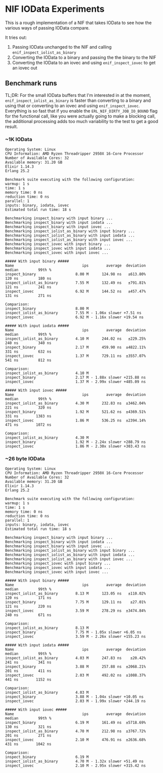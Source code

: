 # NIF IOData Experiments

This is a rough implementation of a NIF that takes IOData to see how the various
ways of passing IOData compare.

It tries out:

1. Passing IOData unchanged to the NIF and calling
   `enif_inspect_iolist_as_binary`
2. Converting the IOData to a binary and passing the the binary to the NIF
3. Converting the IOData to an iovec and using `enif_inspect_iovec` to get an
   iovec out

## Benchmark runs

TL;DR: For the small IOData buffers that I'm interested in at the moment,
`enif_inspect_iolist_as_binary` is faster than converting to a binary and using
that or converting to an iovec and using `enif_inspect_iovec`. Everything is so
fast that if you enable the `ERL_NIF_DIRTY_JOB_IO_BOUND` flag for the functional
call, like you were actually going to make a blocking call, the additional
processing adds too much variability to the test to get a good result.

### ~1K IOData

```text
Operating System: Linux
CPU Information: AMD Ryzen Threadripper 2950X 16-Core Processor
Number of Available Cores: 32
Available memory: 31.20 GB
Elixir 1.14.3
Erlang 25.2

Benchmark suite executing with the following configuration:
warmup: 1 s
time: 1 s
memory time: 0 ns
reduction time: 0 ns
parallel: 1
inputs: binary, iodata, iovec
Estimated total run time: 18 s

Benchmarking inspect_binary with input binary ...
Benchmarking inspect_binary with input iodata ...
Benchmarking inspect_binary with input iovec ...
Benchmarking inspect_iolist_as_binary with input binary ...
Benchmarking inspect_iolist_as_binary with input iodata ...
Benchmarking inspect_iolist_as_binary with input iovec ...
Benchmarking inspect_iovec with input binary ...
Benchmarking inspect_iovec with input iodata ...
Benchmarking inspect_iovec with input iovec ...

##### With input binary #####
Name                               ips        average  deviation         median         99th %
inspect_binary                  8.00 M      124.98 ns   ±613.80%         120 ns         180 ns
inspect_iolist_as_binary        7.55 M      132.49 ns   ±791.81%         121 ns         241 ns
inspect_iovec                   6.92 M      144.52 ns   ±457.47%         131 ns         271 ns

Comparison:
inspect_binary                  8.00 M
inspect_iolist_as_binary        7.55 M - 1.06x slower +7.51 ns
inspect_iovec                   6.92 M - 1.16x slower +19.54 ns

##### With input iodata #####
Name                               ips        average  deviation         median         99th %
inspect_iolist_as_binary        4.10 M      244.02 ns   ±229.25%         240 ns         340 ns
inspect_binary                  2.17 M      459.90 ns  ±4822.11%         331 ns         632 ns
inspect_iovec                   1.37 M      729.11 ns  ±3557.07%         541 ns         812 ns

Comparison:
inspect_iolist_as_binary        4.10 M
inspect_binary                  2.17 M - 1.88x slower +215.88 ns
inspect_iovec                   1.37 M - 2.99x slower +485.09 ns

##### With input iovec #####
Name                               ips        average  deviation         median         99th %
inspect_iolist_as_binary        4.30 M      232.83 ns  ±3462.04%         221 ns         320 ns
inspect_binary                  1.92 M      521.62 ns  ±4369.51%         331 ns        1383 ns
inspect_iovec                   1.86 M      536.25 ns  ±2394.14%         471 ns        1072 ns

Comparison:
inspect_iolist_as_binary        4.30 M
inspect_binary                  1.92 M - 2.24x slower +288.79 ns
inspect_iovec                   1.86 M - 2.30x slower +303.43 ns
```

### ~26 byte IOData

```text
Operating System: Linux
CPU Information: AMD Ryzen Threadripper 2950X 16-Core Processor
Number of Available Cores: 32
Available memory: 31.20 GB
Elixir 1.14.3
Erlang 25.2

Benchmark suite executing with the following configuration:
warmup: 1 s
time: 1 s
memory time: 0 ns
reduction time: 0 ns
parallel: 1
inputs: binary, iodata, iovec
Estimated total run time: 18 s

Benchmarking inspect_binary with input binary ...
Benchmarking inspect_binary with input iodata ...
Benchmarking inspect_binary with input iovec ...
Benchmarking inspect_iolist_as_binary with input binary ...
Benchmarking inspect_iolist_as_binary with input iodata ...
Benchmarking inspect_iolist_as_binary with input iovec ...
Benchmarking inspect_iovec with input binary ...
Benchmarking inspect_iovec with input iodata ...
Benchmarking inspect_iovec with input iovec ...

##### With input binary #####
Name                               ips        average  deviation         median         99th %
inspect_iolist_as_binary        8.13 M      123.05 ns   ±110.02%         120 ns         171 ns
inspect_binary                  7.75 M      129.11 ns    ±27.01%         121 ns         220 ns
inspect_iovec                   3.59 M      278.29 ns  ±3474.84%         240 ns         671 ns

Comparison:
inspect_iolist_as_binary        8.13 M
inspect_binary                  7.75 M - 1.05x slower +6.05 ns
inspect_iovec                   3.59 M - 2.26x slower +155.23 ns

##### With input iodata #####
Name                               ips        average  deviation         median         99th %
inspect_iolist_as_binary        4.03 M      247.83 ns    ±20.42%         241 ns         341 ns
inspect_binary                  3.88 M      257.88 ns  ±2068.21%         201 ns         411 ns
inspect_iovec                   2.03 M      492.02 ns  ±1088.37%         441 ns        1152 ns

Comparison:
inspect_iolist_as_binary        4.03 M
inspect_binary                  3.88 M - 1.04x slower +10.05 ns
inspect_iovec                   2.03 M - 1.99x slower +244.19 ns

##### With input iovec #####
Name                               ips        average  deviation         median         99th %
inspect_binary                  6.19 M      161.49 ns  ±5718.69%         130 ns         321 ns
inspect_iolist_as_binary        4.70 M      212.98 ns  ±3767.72%         201 ns         271 ns
inspect_iovec                   2.10 M      476.91 ns  ±2636.68%         431 ns        1042 ns

Comparison:
inspect_binary                  6.19 M
inspect_iolist_as_binary        4.70 M - 1.32x slower +51.49 ns
inspect_iovec                   2.10 M - 2.95x slower +315.42 ns
```
